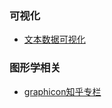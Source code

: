 ### 可视化
- [文本数据可视化](http://geekplux.com/2017/06/26/text-data-visualization.html)
### 图形学相关
- [graphicon知乎专栏](https://zhuanlan.zhihu.com/graphicon)
